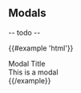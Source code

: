 ## Modals

-- todo --

{{#example 'html'}}
<div class="modal">
  <div class="modal-header">
    Modal Title
    <span class="close"></span>
  </div>
  This is a modal
</div>
<div class="modal-backdrop"></div>
{{/example}}
